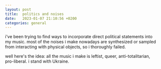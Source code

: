 ```yaml
---
layout: post
title:  politics and noises
date:   2023-01-07 21:10:56 +0200
categories: general
---
```

i've been trying to find ways to incorporate direct political statements into my music. most of the noises i make nowadays are synthesized or sampled from interacting with physical objects, so i thoroughly failed.

well here's the idea: all the music i make is leftist, queer, anti-totalitarian, pro-liberal. i stand with Ukraine.